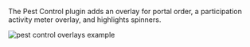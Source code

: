 The Pest Control plugin adds an overlay for portal order, a participation activity meter overlay, and highlights spinners.

![pest control overlays example](https://user-images.githubusercontent.com/2199511/45314980-b4b3d500-b522-11e8-813a-45ebc6e659fc.png)
